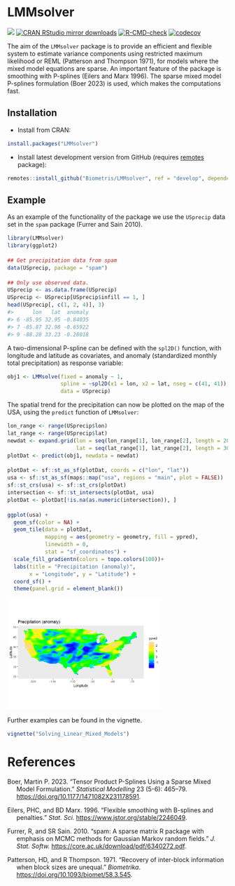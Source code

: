 
<!-- README.md is generated from README.Rmd. Please edit that file -->

# LMMsolver

[![](https://www.r-pkg.org/badges/version/LMMsolver)](https://www.r-pkg.org/pkg/LMMsolver)
[![CRAN RStudio mirror
downloads](https://cranlogs.r-pkg.org/badges/LMMsolver)](https://www.r-pkg.org/pkg/LMMsolver)
[![R-CMD-check](https://github.com/Biometris/LMMsolver/workflows/R-CMD-check/badge.svg)](https://github.com/Biometris/LMMsolver/actions?workflow=R-CMD-check)
[![codecov](https://codecov.io/gh/Biometris/LMMsolver/branch/master/graph/badge.svg)](https://app.codecov.io/gh/Biometris/LMMsolver)

The aim of the `LMMsolver` package is to provide an efficient and
flexible system to estimate variance components using restricted maximum
likelihood or REML (Patterson and Thompson 1971), for models where the
mixed model equations are sparse. An important feature of the package is
smoothing with P-splines (Eilers and Marx 1996). The sparse mixed model
P-splines formulation (Boer 2023) is used, which makes the computations
fast.

<!-- The aim of the `LMMsolver` package is to provide an efficient and flexible system to estimate variance components using restricted maximum likelihood or REML [@Patterson1971], for models where the mixed model equations are sparse [@boer2023]. An example of an application is using splines to model spatial [@Rodriguez-Alvarez2018; @Boer2020] or temporal [@Bustos-Korts2019] trends. Another example is mixed model Quantitative Trait Locus (QTL) analysis for multiparental populations, allowing for heterogeneous residual variance and design matrices with Identity-By-Descent (IBD) probabilities [@Li2021]. -->

## Installation

- Install from CRAN:

``` r
install.packages("LMMsolver")
```

- Install latest development version from GitHub (requires
  [remotes](https://github.com/r-lib/remotes) package):

``` r
remotes::install_github("Biometris/LMMsolver", ref = "develop", dependencies = TRUE)
```

## Example

As an example of the functionality of the package we use the `USprecip`
data set in the `spam` package (Furrer and Sain 2010).

``` r
library(LMMsolver)
library(ggplot2)

## Get precipitation data from spam
data(USprecip, package = "spam")

## Only use observed data.
USprecip <- as.data.frame(USprecip)
USprecip <- USprecip[USprecip$infill == 1, ]
head(USprecip[, c(1, 2, 4)], 3)
#>      lon   lat  anomaly
#> 6 -85.95 32.95 -0.84035
#> 7 -85.87 32.98 -0.65922
#> 9 -88.28 33.23 -0.28018
```

A two-dimensional P-spline can be defined with the `spl2D()` function,
with longitude and latitude as covariates, and anomaly (standardized
monthly total precipitation) as response variable:

``` r
obj1 <- LMMsolve(fixed = anomaly ~ 1,
                 spline = ~spl2D(x1 = lon, x2 = lat, nseg = c(41, 41)),
                 data = USprecip)
```

<!-- The summary function gives a table with the effective dimensions and the penalty parameters: -->
<!-- ```{r ED_USprecip} -->
<!-- summary(obj1) -->
<!-- ``` -->

The spatial trend for the precipitation can now be plotted on the map of
the USA, using the `predict` function of `LMMsolver`:

``` r
lon_range <- range(USprecip$lon)
lat_range <- range(USprecip$lat)
newdat <- expand.grid(lon = seq(lon_range[1], lon_range[2], length = 200),
                      lat = seq(lat_range[1], lat_range[2], length = 300))
plotDat <- predict(obj1, newdata = newdat)

plotDat <- sf::st_as_sf(plotDat, coords = c("lon", "lat"))
usa <- sf::st_as_sf(maps::map("usa", regions = "main", plot = FALSE))
sf::st_crs(usa) <- sf::st_crs(plotDat)
intersection <- sf::st_intersects(plotDat, usa)
plotDat <- plotDat[!is.na(as.numeric(intersection)), ]

ggplot(usa) + 
  geom_sf(color = NA) +
  geom_tile(data = plotDat, 
            mapping = aes(geometry = geometry, fill = ypred), 
            linewidth = 0,
            stat = "sf_coordinates") +
  scale_fill_gradientn(colors = topo.colors(100))+
  labs(title = "Precipitation (anomaly)", 
       x = "Longitude", y = "Latitude") +
  coord_sf() +
  theme(panel.grid = element_blank())
```

<img src="man/figures/README-Plot_USprecip-1.png" width="70%" />

Further examples can be found in the vignette.

``` r
vignette("Solving_Linear_Mixed_Models")
```

# References

<div id="refs" class="references csl-bib-body hanging-indent"
entry-spacing="0">

<div id="ref-boer2023" class="csl-entry">

Boer, Martin P. 2023. “Tensor Product P-Splines Using a Sparse Mixed
Model Formulation.” *Statistical Modelling* 23 (5-6): 465–79.
<https://doi.org/10.1177/1471082X231178591>.

</div>

<div id="ref-Eilers1996" class="csl-entry">

Eilers, PHC, and BD Marx. 1996. “<span class="nocase">Flexible smoothing
with B-splines and penalties</span>.” *Stat. Sci.*
<https://www.jstor.org/stable/2246049>.

</div>

<div id="ref-Furrer2010" class="csl-entry">

Furrer, R, and SR Sain. 2010. “<span class="nocase">spam: A sparse
matrix R package with emphasis on MCMC methods for Gaussian Markov
random fields</span>.” *J. Stat. Softw.*
<https://core.ac.uk/download/pdf/6340272.pdf>.

</div>

<div id="ref-Patterson1971" class="csl-entry">

Patterson, HD, and R Thompson. 1971. “<span class="nocase">Recovery of
inter-block information when block sizes are unequal</span>.”
*Biometrika*. <https://doi.org/10.1093/biomet/58.3.545>.

</div>

</div>
